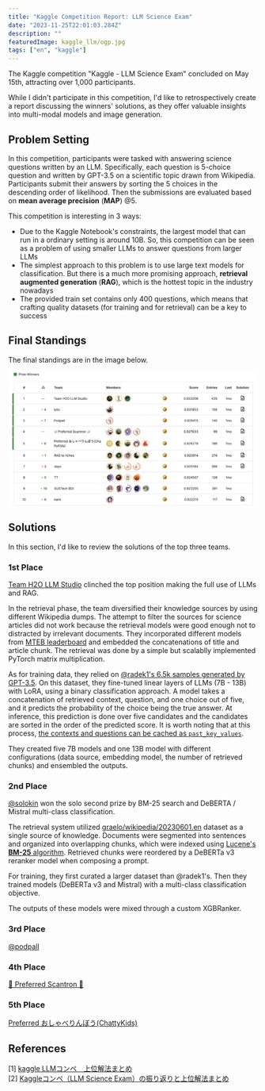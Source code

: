 ```yaml
---
title: "Kaggle Competition Report: LLM Science Exam"
date: "2023-11-25T22:01:03.284Z"
description: ""
featuredImage: kaggle_llm/ogp.jpg
tags: ["en", "kaggle"]
---
```


The Kaggle competition "Kaggle - LLM Science Exam" concluded on May 15th, attracting over 1,000 participants.

While I didn't participate in this competition, I'd like to retrospectively create a report discussing the winners' solutions, as they offer valuable insights into multi-modal models and image generation.

## Problem Setting

In this competition, participants were tasked with answering science questions written by an LLM. Specifically, each question is 5-choice question and written by GPT-3.5 on a scientific topic drawn from Wikipedia. Participants submit their answers by sorting the 5 choices in the descending order of likelihood. Then the submissions are evaluated based on **mean average precision** (**MAP**) @5.

This competition is interesting in 3 ways:

- Due to the Kaggle Notebook's constraints, the largest model that can run in a ordinary setting is around 10B. So, this competition can be seen as a problem of using smaller LLMs to answer questions from larger LLMs
- The simplest approach to this problem is to use large text models for classification. But there is a much more promising approach, **retrieval augmented generation** (**RAG**), which is the hottest topic in the industry nowadays
- The provided train set contains only 400 questions, which means that crafting quality datasets (for training and for retrieval) can be a key to success

## Final Standings

The final standings are in the image below.

![](2023-11-16-22-15-34.png)

## Solutions

In this section, I'd like to review the solutions of the top three teams.

### 1st Place

[Team H2O LLM Studio](https://www.kaggle.com/competitions/kaggle-llm-science-exam/discussion/446422) clinched the top position making the full use of LLMs and RAG.

In the retrieval phase, the team diversified their knowledge sources by using different Wikipedia dumps. The attempt to filter the sources for science articles did not work because the retrieval models were good enough not to distracted by irrelevant documents. They incorporated different models from [MTEB leaderboard](https://huggingface.co/spaces/mteb/leaderboard) and embedded the concatenations of title and article chunk. The retrieval was done by a simple but scalablly implemented PyTorch matrix multiplication.

As for training data, they relied on [@radek1's 6.5k samples generated by GPT-3.5](https://www.kaggle.com/datasets/radek1/additional-train-data-for-llm-science-exam). On this dataset, they fine-tuned linear layers of LLMs (7B - 13B) with LoRA, using a binary classification approach. A model takes a concatenation of retrieved context, question, and one choice out of five, and it predicts the probability of the choice being the true answer. At inference, this prediction is done over five candidates and the candidates are sorted in the order of the predicted score. It is worth noting that at this process, [the contexts and questions can be cached as `past_key_values`](https://discuss.huggingface.co/t/past-key-values-why-not-past-key-values-queries/31941).

They created five 7B models and one 13B model with different configurations (data source, embedding model, the number of retrieved chunks) and ensembled the outputs.

### 2nd Place

[@solokin](https://www.kaggle.com/competitions/kaggle-llm-science-exam/discussion/448256) won the solo second prize by BM-25 search and DeBERTA / Mistral multi-class classification.

The retrieval system utilized [graelo/wikipedia/20230601.en](https://huggingface.co/datasets/graelo/wikipedia/viewer/20230601.en) dataset as a single source of knowledge. Documents were segmented into sentences and organized into overlapping chunks, which were indexed using [Lucene's **BM-25** algorithm](https://lucene.apache.org/core/7_0_1/core/org/apache/lucene/search/similarities/BM25Similarity.html). Retrieved chunks were reordered by a DeBERTa v3 reranker model when composing a prompt.

For training, they first curated a larger dataset than @radek1's. Then they trained models (DeBERTa v3 and Mistral) with a multi-class classification objective.

The outputs of these models were mixed through a custom XGBRanker.

### 3rd Place

[@podpall](https://www.kaggle.com/competitions/kaggle-llm-science-exam/discussion/446358)

### 4th Place

[📝 Preferred Scantron 📝](https://www.kaggle.com/competitions/kaggle-llm-science-exam/discussion/446307)

### 5th Place

[Preferred おしゃべりんぼう(ChattyKids)](https://www.kaggle.com/competitions/kaggle-llm-science-exam/discussion/446293)

## References

[1] [kaggle LLMコンペ　上位解法まとめ](https://zenn.dev/yume_neko/articles/7347ba6b081e93)  
[2] [Kaggleコンペ（LLM Science Exam）の振り返りと上位解法まとめ](https://zenn.dev/nishimoto/articles/aff1fba9c75c34)